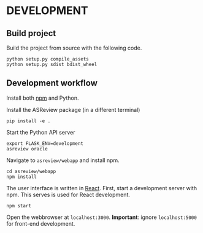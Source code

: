 # DEVELOPMENT

## Build project

Build the project from source with the following code.

	python setup.py compile_assets
	python setup.py sdist bdist_wheel

## Development workflow

Install both [npm][1] and Python. 

Install the ASReview package (in a different terminal)

	pip install -e .

Start the Python API server

	export FLASK_ENV=development
	asreview oracle

Navigate to `asreview/webapp` and install npm.

	cd asreview/webapp
	npm install

The user interface is written in [React][2]. First, start a development server with npm. This serves is used for React development. 

	npm start

Open the webbrowser at `localhost:3000`. **Important**: ignore `localhost:5000` for front-end development.

[1]:	https://www.npmjs.com/get-npm
[2]:	https://reactjs.org/